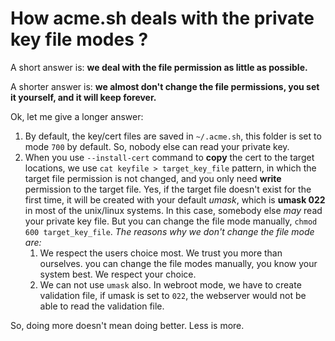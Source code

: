 # How acme.sh deals with the private key file modes ?

A short answer is:  **we deal with the file permission as little as possible.**

A shorter answer is: **we almost don't change the file permissions, you set it yourself, and it will keep forever.**

Ok, let me give a longer answer:

1. By default, the key/cert files are saved in `~/.acme.sh`,  this folder is set to mode `700` by default. So, nobody else can read your private key.
2. When you use `--install-cert` command to **copy** the cert to the target locations,  we use `cat keyfile > target_key_file` pattern, in which the target file permission is not changed, and you only need **write** permission to the target file.
Yes, if the target file doesn't exist for the first time,  it will be created with your default *umask*, which is **umask 022** in most of the unix/linux systems.  In this case, somebody else *may* read your private key file.  But you can change the file mode manually, `chmod 600 target_key_file`.
*The reasons why we don't change the file mode are:*
    1. We respect the users choice most. We trust you more than ourselves.  you can change the file modes manually, you know your system best. We respect your choice.
    2. We can not use `umask` also. In webroot mode, we have to create validation file, if umask is set to `022`, the webserver would not be able to read the validation file.

So, doing more doesn't mean doing better.   Less is more.







